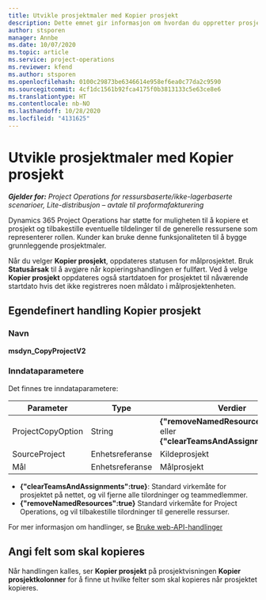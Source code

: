 ```yaml
---
title: Utvikle prosjektmaler med Kopier prosjekt
description: Dette emnet gir informasjon om hvordan du oppretter prosjektmaler ved hjelp av den egendefinerte handlingen Kopier prosjekt.
author: stsporen
manager: Annbe
ms.date: 10/07/2020
ms.topic: article
ms.service: project-operations
ms.reviewer: kfend
ms.author: stsporen
ms.openlocfilehash: 0100c29873be6346614e958ef6ea0c77da2c9590
ms.sourcegitcommit: 4cf1dc1561b92fca4175f0b3813133c5e63ce8e6
ms.translationtype: HT
ms.contentlocale: nb-NO
ms.lasthandoff: 10/28/2020
ms.locfileid: "4131625"
---
```

# <a name="develop-project-templates-with-copy-project"></a>Utvikle prosjektmaler med Kopier prosjekt

_**Gjelder for:** Project Operations for ressursbaserte/ikke-lagerbaserte scenarioer, Lite-distribusjon – avtale til proformafakturering_

Dynamics 365 Project Operations har støtte for muligheten til å kopiere et prosjekt og tilbakestille eventuelle tildelinger til de generelle ressursene som representerer rollen. Kunder kan bruke denne funksjonaliteten til å bygge grunnleggende prosjektmaler.

Når du velger **Kopier prosjekt**, oppdateres statusen for målprosjektet. Bruk **Statusårsak** til å avgjøre når kopieringshandlingen er fullført. Ved å velge **Kopier prosjekt** oppdateres også startdatoen for prosjektet til nåværende startdato hvis det ikke registreres noen måldato i målprosjektenheten.

## <a name="copy-project-custom-action"></a>Egendefinert handling Kopier prosjekt 

### <a name="name"></a>Navn 

**msdyn_CopyProjectV2**

### <a name="input-parameters"></a>Inndataparametere
Det finnes tre inndataparametere:

| Parameter          | Type   | Verdier                                                   | 
|--------------------|--------|----------------------------------------------------------|
| ProjectCopyOption  | String | **{"removeNamedResources":true}** eller **{"clearTeamsAndAssignments":true}** |
| SourceProject      | Enhetsreferanse | Kildeprosjekt |
| Mål             | Enhetsreferanse | Målprosjekt |


- **{"clearTeamsAndAssignments":true}**: Standard virkemåte for prosjektet på nettet, og vil fjerne alle tilordninger og teammedlemmer.
- **{"removeNamedResources":true}** Standard virkemåte for Project Operations, og vil tilbakestille tilordninger til generelle ressurser.

For mer informasjon om handlinger, se [Bruke web-API-handlinger](https://docs.microsoft.com/powerapps/developer/common-data-service/webapi/use-web-api-actions)

## <a name="specify-fields-to-copy"></a>Angi felt som skal kopieres 
Når handlingen kalles, ser **Kopier prosjekt** på prosjektvisningen **Kopier prosjektkolonner** for å finne ut hvilke felter som skal kopieres når prosjektet kopieres.
